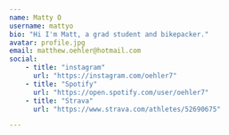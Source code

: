 ```yaml
---
name: Matty O
username: mattyo
bio: "Hi I'm Matt, a grad student and bikepacker."
avatar: profile.jpg
email: matthew.oehler@hotmail.com
social:
    - title: "instagram"
      url: "https://instagram.com/oehler7"
    - title: "Spotify"
      url: "https://open.spotify.com/user/oehler7"
    - title: "Strava"
      url: "https://www.strava.com/athletes/52690675"

---
```

